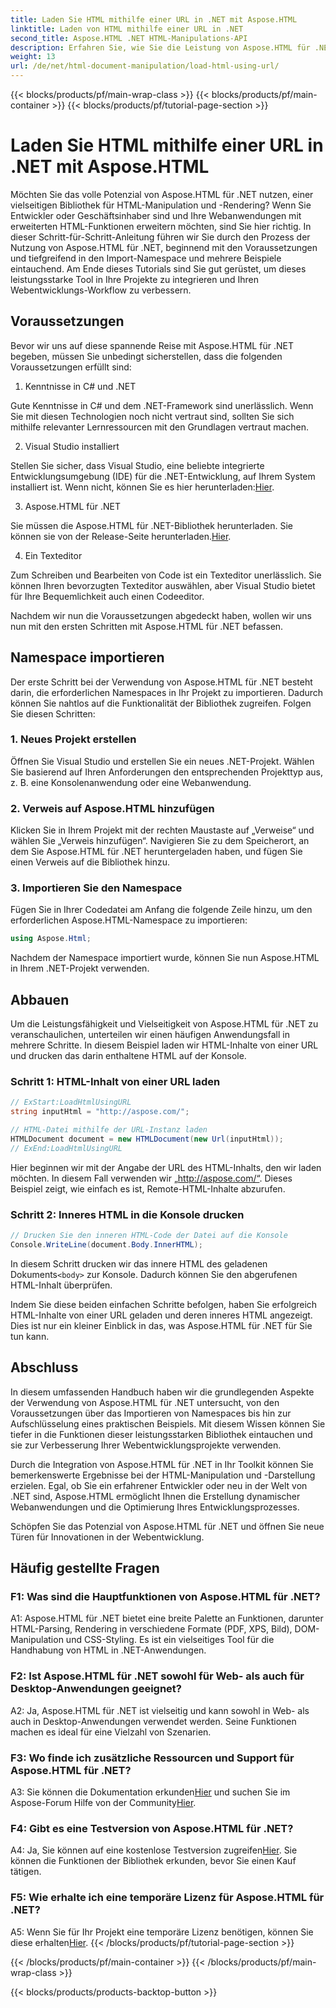 ```yaml
---
title: Laden Sie HTML mithilfe einer URL in .NET mit Aspose.HTML
linktitle: Laden von HTML mithilfe einer URL in .NET
second_title: Aspose.HTML .NET HTML-Manipulations-API
description: Erfahren Sie, wie Sie die Leistung von Aspose.HTML für .NET nutzen. Optimieren Sie Ihre Webentwicklung mit HTML-Manipulation und -Rendering.
weight: 13
url: /de/net/html-document-manipulation/load-html-using-url/
---
```


{{< blocks/products/pf/main-wrap-class >}}
{{< blocks/products/pf/main-container >}}
{{< blocks/products/pf/tutorial-page-section >}}

# Laden Sie HTML mithilfe einer URL in .NET mit Aspose.HTML


Möchten Sie das volle Potenzial von Aspose.HTML für .NET nutzen, einer vielseitigen Bibliothek für HTML-Manipulation und -Rendering? Wenn Sie Entwickler oder Geschäftsinhaber sind und Ihre Webanwendungen mit erweiterten HTML-Funktionen erweitern möchten, sind Sie hier richtig. In dieser Schritt-für-Schritt-Anleitung führen wir Sie durch den Prozess der Nutzung von Aspose.HTML für .NET, beginnend mit den Voraussetzungen und tiefgreifend in den Import-Namespace und mehrere Beispiele eintauchend. Am Ende dieses Tutorials sind Sie gut gerüstet, um dieses leistungsstarke Tool in Ihre Projekte zu integrieren und Ihren Webentwicklungs-Workflow zu verbessern.

## Voraussetzungen

Bevor wir uns auf diese spannende Reise mit Aspose.HTML für .NET begeben, müssen Sie unbedingt sicherstellen, dass die folgenden Voraussetzungen erfüllt sind:

1. Kenntnisse in C# und .NET

Gute Kenntnisse in C# und dem .NET-Framework sind unerlässlich. Wenn Sie mit diesen Technologien noch nicht vertraut sind, sollten Sie sich mithilfe relevanter Lernressourcen mit den Grundlagen vertraut machen.

2. Visual Studio installiert

 Stellen Sie sicher, dass Visual Studio, eine beliebte integrierte Entwicklungsumgebung (IDE) für die .NET-Entwicklung, auf Ihrem System installiert ist. Wenn nicht, können Sie es hier herunterladen:[Hier](https://visualstudio.microsoft.com/).

3. Aspose.HTML für .NET

 Sie müssen die Aspose.HTML für .NET-Bibliothek herunterladen. Sie können sie von der Release-Seite herunterladen.[Hier](https://releases.aspose.com/html/net/).

4. Ein Texteditor

Zum Schreiben und Bearbeiten von Code ist ein Texteditor unerlässlich. Sie können Ihren bevorzugten Texteditor auswählen, aber Visual Studio bietet für Ihre Bequemlichkeit auch einen Codeeditor.

Nachdem wir nun die Voraussetzungen abgedeckt haben, wollen wir uns nun mit den ersten Schritten mit Aspose.HTML für .NET befassen.

## Namespace importieren

Der erste Schritt bei der Verwendung von Aspose.HTML für .NET besteht darin, die erforderlichen Namespaces in Ihr Projekt zu importieren. Dadurch können Sie nahtlos auf die Funktionalität der Bibliothek zugreifen. Folgen Sie diesen Schritten:

### 1. Neues Projekt erstellen

Öffnen Sie Visual Studio und erstellen Sie ein neues .NET-Projekt. Wählen Sie basierend auf Ihren Anforderungen den entsprechenden Projekttyp aus, z. B. eine Konsolenanwendung oder eine Webanwendung.

### 2. Verweis auf Aspose.HTML hinzufügen

Klicken Sie in Ihrem Projekt mit der rechten Maustaste auf „Verweise“ und wählen Sie „Verweis hinzufügen“. Navigieren Sie zu dem Speicherort, an dem Sie Aspose.HTML für .NET heruntergeladen haben, und fügen Sie einen Verweis auf die Bibliothek hinzu.

### 3. Importieren Sie den Namespace

Fügen Sie in Ihrer Codedatei am Anfang die folgende Zeile hinzu, um den erforderlichen Aspose.HTML-Namespace zu importieren:

```csharp
using Aspose.Html;
```

Nachdem der Namespace importiert wurde, können Sie nun Aspose.HTML in Ihrem .NET-Projekt verwenden.

## Abbauen

Um die Leistungsfähigkeit und Vielseitigkeit von Aspose.HTML für .NET zu veranschaulichen, unterteilen wir einen häufigen Anwendungsfall in mehrere Schritte. In diesem Beispiel laden wir HTML-Inhalte von einer URL und drucken das darin enthaltene HTML auf der Konsole.

### Schritt 1: HTML-Inhalt von einer URL laden

```csharp
// ExStart:LoadHtmlUsingURL
string inputHtml = "http://aspose.com/";

// HTML-Datei mithilfe der URL-Instanz laden
HTMLDocument document = new HTMLDocument(new Url(inputHtml));
// ExEnd:LoadHtmlUsingURL
```

Hier beginnen wir mit der Angabe der URL des HTML-Inhalts, den wir laden möchten. In diesem Fall verwenden wir „http://aspose.com/“. Dieses Beispiel zeigt, wie einfach es ist, Remote-HTML-Inhalte abzurufen.

### Schritt 2: Inneres HTML in die Konsole drucken

```csharp
// Drucken Sie den inneren HTML-Code der Datei auf die Konsole
Console.WriteLine(document.Body.InnerHTML);
```

 In diesem Schritt drucken wir das innere HTML des geladenen Dokuments`<body>` zur Konsole. Dadurch können Sie den abgerufenen HTML-Inhalt überprüfen.

Indem Sie diese beiden einfachen Schritte befolgen, haben Sie erfolgreich HTML-Inhalte von einer URL geladen und deren inneres HTML angezeigt. Dies ist nur ein kleiner Einblick in das, was Aspose.HTML für .NET für Sie tun kann.

## Abschluss

In diesem umfassenden Handbuch haben wir die grundlegenden Aspekte der Verwendung von Aspose.HTML für .NET untersucht, von den Voraussetzungen über das Importieren von Namespaces bis hin zur Aufschlüsselung eines praktischen Beispiels. Mit diesem Wissen können Sie tiefer in die Funktionen dieser leistungsstarken Bibliothek eintauchen und sie zur Verbesserung Ihrer Webentwicklungsprojekte verwenden.

Durch die Integration von Aspose.HTML für .NET in Ihr Toolkit können Sie bemerkenswerte Ergebnisse bei der HTML-Manipulation und -Darstellung erzielen. Egal, ob Sie ein erfahrener Entwickler oder neu in der Welt von .NET sind, Aspose.HTML ermöglicht Ihnen die Erstellung dynamischer Webanwendungen und die Optimierung Ihres Entwicklungsprozesses.

Schöpfen Sie das Potenzial von Aspose.HTML für .NET und öffnen Sie neue Türen für Innovationen in der Webentwicklung.

## Häufig gestellte Fragen

### F1: Was sind die Hauptfunktionen von Aspose.HTML für .NET?
   
A1: Aspose.HTML für .NET bietet eine breite Palette an Funktionen, darunter HTML-Parsing, Rendering in verschiedene Formate (PDF, XPS, Bild), DOM-Manipulation und CSS-Styling. Es ist ein vielseitiges Tool für die Handhabung von HTML in .NET-Anwendungen.

### F2: Ist Aspose.HTML für .NET sowohl für Web- als auch für Desktop-Anwendungen geeignet?
   
A2: Ja, Aspose.HTML für .NET ist vielseitig und kann sowohl in Web- als auch in Desktop-Anwendungen verwendet werden. Seine Funktionen machen es ideal für eine Vielzahl von Szenarien.

### F3: Wo finde ich zusätzliche Ressourcen und Support für Aspose.HTML für .NET?
   
 A3: Sie können die Dokumentation erkunden[Hier](https://reference.aspose.com/html/net/) und suchen Sie im Aspose-Forum Hilfe von der Community[Hier](https://forum.aspose.com/).

### F4: Gibt es eine Testversion von Aspose.HTML für .NET?
   
 A4: Ja, Sie können auf eine kostenlose Testversion zugreifen[Hier](https://releases.aspose.com/). Sie können die Funktionen der Bibliothek erkunden, bevor Sie einen Kauf tätigen.

### F5: Wie erhalte ich eine temporäre Lizenz für Aspose.HTML für .NET?
   
A5: Wenn Sie für Ihr Projekt eine temporäre Lizenz benötigen, können Sie diese erhalten[Hier](https://purchase.aspose.com/temporary-license/).
{{< /blocks/products/pf/tutorial-page-section >}}

{{< /blocks/products/pf/main-container >}}
{{< /blocks/products/pf/main-wrap-class >}}

{{< blocks/products/products-backtop-button >}}
